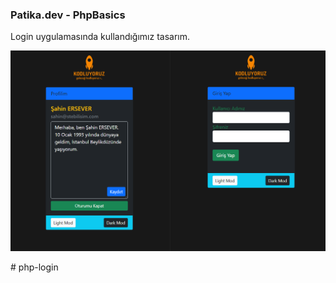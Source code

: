 ### Patika.dev - PhpBasics

Login uygulamasında kullandığımız tasarım.

![img.png](img.png)

#   p h p - l o g i n 
 
 